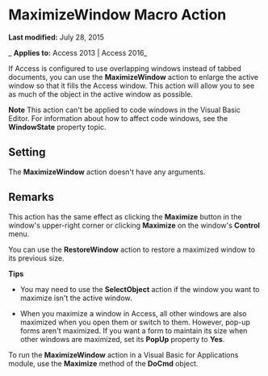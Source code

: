 
# MaximizeWindow Macro Action

 **Last modified:** July 28, 2015

 _ **Applies to:** Access 2013 | Access 2016_

If Access is configured to use overlapping windows instead of tabbed documents, you can use the  **MaximizeWindow** action to enlarge the active window so that it fills the Access window. This action will allow you to see as much of the object in the active window as possible.


 **Note**  This action can't be applied to code windows in the Visual Basic Editor. For information about how to affect code windows, see the  **WindowState** property topic.


## Setting

The  **MaximizeWindow** action doesn't have any arguments.


## Remarks

This action has the same effect as clicking the  **Maximize** button in the window's upper-right corner or clicking **Maximize** on the window's **Control** menu.

You can use the  **RestoreWindow** action to restore a maximized window to its previous size.

 **Tips**


- You may need to use the  **SelectObject** action if the window you want to maximize isn't the active window.
    
- When you maximize a window in Access, all other windows are also maximized when you open them or switch to them. However, pop-up forms aren't maximized. If you want a form to maintain its size when other windows are maximized, set its  **PopUp** property to **Yes**.
    
To run the  **MaximizeWindow** action in a Visual Basic for Applications module, use the **Maximize** method of the **DoCmd** object.

